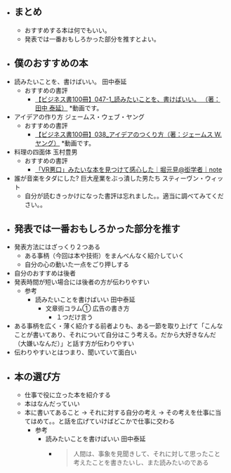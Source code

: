 - ## まとめ
	- おすすめする本は何でもいい。
	- 発表では一番おもしろかった部分を推すとよい。
- ## 僕のおすすめの本
- 読みたいことを、書けばいい。
  田中泰延
	- おすすめの書評
		- [【ビジネス書100冊】047-1_読みたいことを、書けばいい。 （著：田中 泰延）](https://www.google.com/url?sa=t&rct=j&q=&esrc=s&source=video&cd=&cad=rja&uact=8&ved=2ahUKEwiEw5Tb2N75AhV7plYBHS18DUIQtwJ6BAgLEAI&url=https%3A%2F%2Fwww.youtube.com%2Fwatch%3Fv%3DOeKiCXdh6aQ&usg=AOvVaw3fk6PQr7mCg9gq9ILgBR_N) *動画です。
- アイデアの作り方
  ジェームス・ウェブ・ヤング
	- おすすめの書評
		- [【ビジネス書100冊】038_アイデアのつくり方（著：ジェームス W.ヤング）](https://www.google.com/url?sa=t&rct=j&q=&esrc=s&source=video&cd=&cad=rja&uact=8&ved=2ahUKEwjJ0vGq2d75AhUzqFYBHR2mAkAQtwJ6BAgFEAI&url=https%3A%2F%2Fwww.youtube.com%2Fwatch%3Fv%3DjF9jBWQnZN8&usg=AOvVaw2v0XcP_USb_yy_ZFn-gp8n) *動画です。
- 料理の四面体
  玉村豊男
	- おすすめの書評
		- [「VR悪口」みたいな本を見つけて感心した｜堀元見@衒学者｜note](https://note.com/kenhori2/n/n1f985927378f)
- 誰が音楽をタダにした? 巨大産業をぶっ潰した男たち
  スティーヴン・ウィット
	- 自分が読むきっかけになった書評は忘れました。。適当に調べてみてください。。
- ## 発表では一番おもしろかった部分を推す
- 発表方法にはざっくり２つある
	- ある事柄（今回は本や技術）をまんべんなく紹介していく
	- 自分の心の動いた一点をごり押しする
- 自分のおすすめは後者
- 発表時間が短い場合には後者の方が伝わりやすい
	- 参考
		- 読みたいことを書けばいい
		  田中泰延
			- 文章術コラム① 広告の書き方
				- １つだけ言う
- ある事柄を広く・薄く紹介する前者よりも、ある一節を取り上げて「こんなことが書いてあり、それについて自分はこう考える。だから大好きなんだ（大嫌いなんだ）」と話す方が伝わりやすい
- 伝わりやすいとはつまり、聞いていて面白い
- ## 本の選び方
	- 仕事で役に立った本を紹介する
	- 本はなんだっていい
	- 本に書いてあること → それに対する自分の考え → その考えを仕事に当てはめて。。と話を広げていけばどこかで仕事に交わる
		- 参考
			- 読みたいことを書けばいい
			  田中泰延
				- > 人間は、事象を見聞きして、それに対して思ったこと考えたことを書きたいし、また読みたいのである